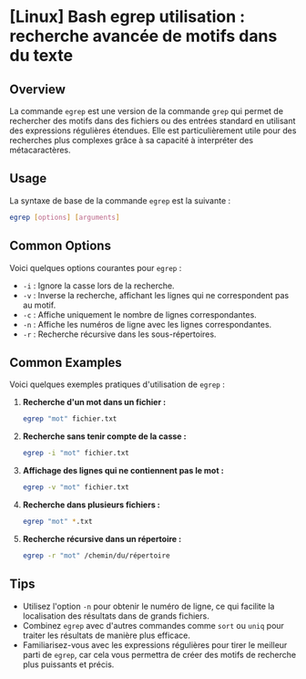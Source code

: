 # [Linux] Bash egrep utilisation : recherche avancée de motifs dans du texte

## Overview
La commande `egrep` est une version de la commande `grep` qui permet de rechercher des motifs dans des fichiers ou des entrées standard en utilisant des expressions régulières étendues. Elle est particulièrement utile pour des recherches plus complexes grâce à sa capacité à interpréter des métacaractères.

## Usage
La syntaxe de base de la commande `egrep` est la suivante :

```bash
egrep [options] [arguments]
```

## Common Options
Voici quelques options courantes pour `egrep` :

- `-i` : Ignore la casse lors de la recherche.
- `-v` : Inverse la recherche, affichant les lignes qui ne correspondent pas au motif.
- `-c` : Affiche uniquement le nombre de lignes correspondantes.
- `-n` : Affiche les numéros de ligne avec les lignes correspondantes.
- `-r` : Recherche récursive dans les sous-répertoires.

## Common Examples
Voici quelques exemples pratiques d'utilisation de `egrep` :

1. **Recherche d'un mot dans un fichier :**
   ```bash
   egrep "mot" fichier.txt
   ```

2. **Recherche sans tenir compte de la casse :**
   ```bash
   egrep -i "mot" fichier.txt
   ```

3. **Affichage des lignes qui ne contiennent pas le mot :**
   ```bash
   egrep -v "mot" fichier.txt
   ```

4. **Recherche dans plusieurs fichiers :**
   ```bash
   egrep "mot" *.txt
   ```

5. **Recherche récursive dans un répertoire :**
   ```bash
   egrep -r "mot" /chemin/du/répertoire
   ```

## Tips
- Utilisez l'option `-n` pour obtenir le numéro de ligne, ce qui facilite la localisation des résultats dans de grands fichiers.
- Combinez `egrep` avec d'autres commandes comme `sort` ou `uniq` pour traiter les résultats de manière plus efficace.
- Familiarisez-vous avec les expressions régulières pour tirer le meilleur parti de `egrep`, car cela vous permettra de créer des motifs de recherche plus puissants et précis.